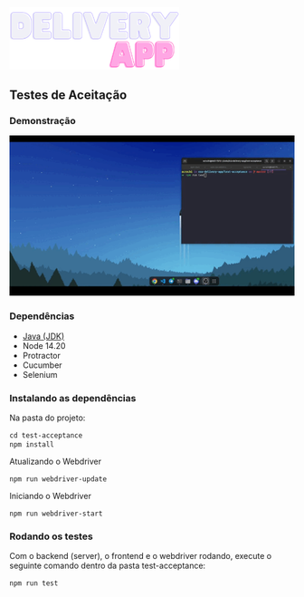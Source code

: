 <img src="../web-app/src/assets/images/logo.svg" alt="Delivery App Logo" width="300">

## Testes de Aceitação

### Demonstração

![example](examples/example-test.gif)

### Dependências

- [Java (JDK)](https://www.digitalocean.com/community/tutorials/how-to-install-java-with-apt-on-ubuntu-22-04)
- Node 14.20
- Protractor
- Cucumber
- Selenium

### Instalando as dependências
Na pasta do projeto:
```
cd test-acceptance
npm install
```
Atualizando o Webdriver
```
npm run webdriver-update
```
Iniciando o Webdriver
```
npm run webdriver-start
```

### Rodando os testes
Com o backend (server), o frontend e o webdriver rodando, execute o seguinte comando dentro da pasta test-acceptance: 
```
npm run test
```